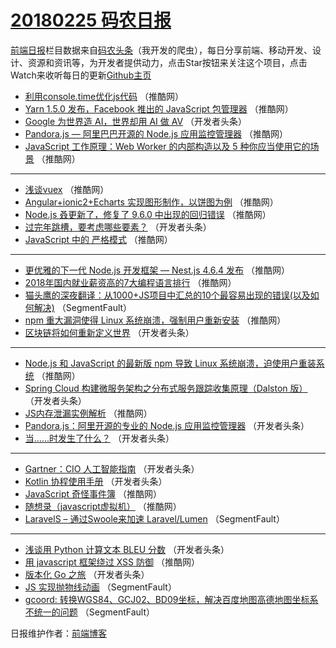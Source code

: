 # [20180225 码农日报](https://toutiao.qdkfweb.cn/date/2018/02/25)

[前端日报](https://qdkfweb.cn/c/news)栏目数据来自[码农头条](https://toutiao.qdkfweb.cn/)（我开发的爬虫），每日分享前端、移动开发、设计、资源和资讯等，为开发者提供动力，点击Star按钮来关注这个项目，点击Watch来收听每日的更新[Github主页](https://github.com/kujian/frontendDaily)
* [利用console.time优化js代码](https://toutiao.qdkfweb.cn/65646.html) （推酷网）
* [Yarn 1.5.0 发布，Facebook 推出的 JavaScript 包管理器](https://toutiao.qdkfweb.cn/65650.html) （推酷网）
* [Google 为世界造 AI，世界却用 AI 做 AV](https://toutiao.qdkfweb.cn/65609.html) （开发者头条）
* [Pandora.js — 阿里巴巴开源的 Node.js 应用监控管理器](https://toutiao.qdkfweb.cn/65648.html) （推酷网）
* [JavaScript 工作原理：Web Worker 的内部构造以及 5 种你应当使用它的场景](https://toutiao.qdkfweb.cn/65642.html) （推酷网）

***
* [浅谈vuex](https://toutiao.qdkfweb.cn/65645.html) （推酷网）
* [Angular+ionic2+Echarts 实现图形制作，以饼图为例](https://toutiao.qdkfweb.cn/65637.html) （推酷网）
* [Node.js 叒更新了，修复了 9.6.0 中出现的回归错误](https://toutiao.qdkfweb.cn/65639.html) （推酷网）
* [过完年跳槽，要考虑哪些要素？](https://toutiao.qdkfweb.cn/65605.html) （开发者头条）
* [JavaScript 中的 严格模式](https://toutiao.qdkfweb.cn/65644.html) （推酷网）

***
* [更优雅的下一代 Node.js 开发框架 — Nest.js 4.6.4 发布](https://toutiao.qdkfweb.cn/65638.html) （推酷网）
* [2018年国内就业薪资高的7大编程语言排行](https://toutiao.qdkfweb.cn/65647.html) （推酷网）
* [猫头鹰的深夜翻译：从1000+JS项目中汇总的10个最容易出现的错误(以及如何解决)](https://toutiao.qdkfweb.cn/65603.html) （SegmentFault）
* [npm 重大漏洞使得 Linux 系统崩溃，强制用户重新安装](https://toutiao.qdkfweb.cn/65649.html) （推酷网）
* [区块链将如何重新定义世界](https://toutiao.qdkfweb.cn/65613.html) （开发者头条）

***
* [Node.js 和 JavaScript 的最新版 npm 导致 Linux 系统崩溃，迫使用户重装系统](https://toutiao.qdkfweb.cn/65640.html) （推酷网）
* [Spring Cloud 构建微服务架构之分布式服务跟踪收集原理（Dalston 版）](https://toutiao.qdkfweb.cn/65615.html) （开发者头条）
* [JS内存泄漏实例解析](https://toutiao.qdkfweb.cn/65641.html) （推酷网）
* [Pandora.js：阿里开源的专业的 Node.js 应用监控管理器](https://toutiao.qdkfweb.cn/65604.html) （开发者头条）
* [当……时发生了什么？](https://toutiao.qdkfweb.cn/65616.html) （开发者头条）

***
* [Gartner：CIO 人工智能指南](https://toutiao.qdkfweb.cn/65617.html) （开发者头条）
* [Kotlin 协程使用手册](https://toutiao.qdkfweb.cn/65618.html) （开发者头条）
* [JavaScript 奇怪事件簿](https://toutiao.qdkfweb.cn/65634.html) （推酷网）
* [随想录（javascript虚拟机）](https://toutiao.qdkfweb.cn/65635.html) （推酷网）
* [LaravelS &#8211; 通过Swoole来加速 Laravel/Lumen](https://toutiao.qdkfweb.cn/65600.html) （SegmentFault）

***
* [浅谈用 Python 计算文本 BLEU 分数](https://toutiao.qdkfweb.cn/65611.html) （开发者头条）
* [用 javascript 框架绕过 XSS 防御](https://toutiao.qdkfweb.cn/65636.html) （推酷网）
* [版本化 Go 之旅](https://toutiao.qdkfweb.cn/65612.html) （开发者头条）
* [JS 实现抛物线动画](https://toutiao.qdkfweb.cn/65601.html) （SegmentFault）
* [gcoord: 转换WGS84、GCJ02、BD09坐标，解决百度地图高德地图坐标系不统一的问题](https://toutiao.qdkfweb.cn/65602.html) （SegmentFault）

日报维护作者：[前端博客](https://qdkfweb.cn/) 